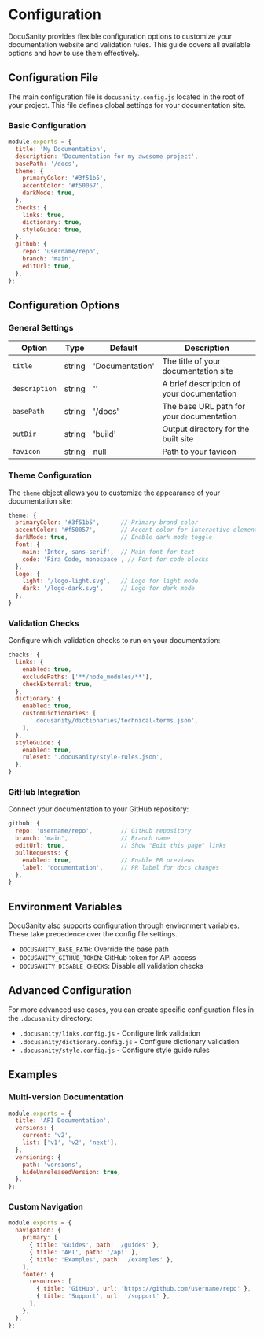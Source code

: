 
# Configuration

DocuSanity provides flexible configuration options to customize your documentation website and validation rules. This guide covers all available options and how to use them effectively.

## Configuration File

The main configuration file is `docusanity.config.js` located in the root of your project. This file defines global settings for your documentation site.

### Basic Configuration

```javascript
module.exports = {
  title: 'My Documentation',
  description: 'Documentation for my awesome project',
  basePath: '/docs',
  theme: {
    primaryColor: '#3f51b5',
    accentColor: '#f50057',
    darkMode: true,
  },
  checks: {
    links: true,
    dictionary: true,
    styleGuide: true,
  },
  github: {
    repo: 'username/repo',
    branch: 'main',
    editUrl: true,
  },
};
```

## Configuration Options

### General Settings

| Option | Type | Default | Description |
|--------|------|---------|-------------|
| `title` | string | 'Documentation' | The title of your documentation site |
| `description` | string | '' | A brief description of your documentation |
| `basePath` | string | '/docs' | The base URL path for your documentation |
| `outDir` | string | 'build' | Output directory for the built site |
| `favicon` | string | null | Path to your favicon |

### Theme Configuration

The `theme` object allows you to customize the appearance of your documentation site:

```javascript
theme: {
  primaryColor: '#3f51b5',      // Primary brand color
  accentColor: '#f50057',       // Accent color for interactive elements
  darkMode: true,               // Enable dark mode toggle
  font: {
    main: 'Inter, sans-serif',  // Main font for text
    code: 'Fira Code, monospace', // Font for code blocks
  },
  logo: {
    light: '/logo-light.svg',   // Logo for light mode
    dark: '/logo-dark.svg',     // Logo for dark mode
  },
}
```

### Validation Checks

Configure which validation checks to run on your documentation:

```javascript
checks: {
  links: {
    enabled: true,
    excludePaths: ['**/node_modules/**'],
    checkExternal: true,
  },
  dictionary: {
    enabled: true,
    customDictionaries: [
      '.docusanity/dictionaries/technical-terms.json',
    ],
  },
  styleGuide: {
    enabled: true,
    ruleset: '.docusanity/style-rules.json',
  },
}
```

### GitHub Integration

Connect your documentation to your GitHub repository:

```javascript
github: {
  repo: 'username/repo',        // GitHub repository
  branch: 'main',               // Branch name
  editUrl: true,                // Show "Edit this page" links
  pullRequests: {
    enabled: true,              // Enable PR previews
    label: 'documentation',     // PR label for docs changes
  },
}
```

## Environment Variables

DocuSanity also supports configuration through environment variables. These take precedence over the config file settings.

- `DOCUSANITY_BASE_PATH`: Override the base path
- `DOCUSANITY_GITHUB_TOKEN`: GitHub token for API access
- `DOCUSANITY_DISABLE_CHECKS`: Disable all validation checks

## Advanced Configuration

For more advanced use cases, you can create specific configuration files in the `.docusanity` directory:

- `.docusanity/links.config.js` - Configure link validation
- `.docusanity/dictionary.config.js` - Configure dictionary validation
- `.docusanity/style.config.js` - Configure style guide rules

## Examples

### Multi-version Documentation

```javascript
module.exports = {
  title: 'API Documentation',
  versions: {
    current: 'v2',
    list: ['v1', 'v2', 'next'],
  },
  versioning: {
    path: 'versions',
    hideUnreleasedVersion: true,
  },
};
```

### Custom Navigation

```javascript
module.exports = {
  navigation: {
    primary: [
      { title: 'Guides', path: '/guides' },
      { title: 'API', path: '/api' },
      { title: 'Examples', path: '/examples' },
    ],
    footer: {
      resources: [
        { title: 'GitHub', url: 'https://github.com/username/repo' },
        { title: 'Support', url: '/support' },
      ],
    },
  },
};
```
